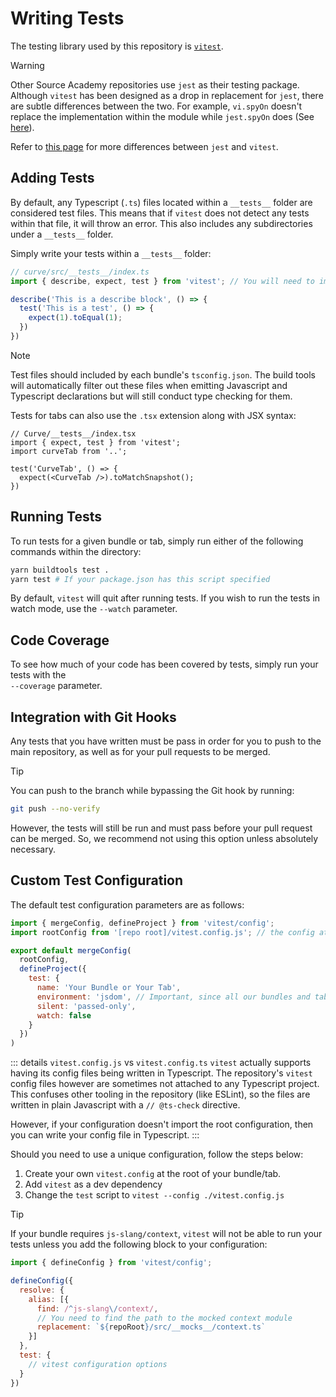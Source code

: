 # Writing Tests

The testing library used by this repository is [`vitest`](https://vitest.dev).

> [!WARNING]
> Other Source Academy repositories use `jest` as their testing package. Although `vitest` has been designed as a drop in replacement for `jest`,
> there are subtle differences between the two. For example, `vi.spyOn` doesn't replace the implementation within the module while `jest.spyOn` does (See [here](https://vitest.dev/guide/mocking.html#mocking-pitfalls)).
> 
> Refer to [this page](https://vitest.dev/guide/migration.html#jest) for more differences between `jest` and `vitest`.

## Adding Tests

By default, any Typescript (`.ts`) files located within a `__tests__` folder are considered test files. This means that if `vitest` does not
detect any tests within that file, it will throw an error.  This also includes any subdirectories under a `__tests__` folder.

Simply write your tests within a `__tests__` folder:
```ts
// curve/src/__tests__/index.ts
import { describe, expect, test } from 'vitest'; // You will need to import these functions, unlike in Jest

describe('This is a describe block', () => {
  test('This is a test', () => {
    expect(1).toEqual(1);
  })
})
```

> [!NOTE]
> Test files should included by each bundle's `tsconfig.json`. The build tools will automatically filter out these files when emitting
> Javascript and Typescript declarations but will still conduct type checking for them.

Tests for tabs can also use the `.tsx` extension along with JSX syntax:
```tsx
// Curve/__tests__/index.tsx
import { expect, test } from 'vitest';
import curveTab from '..';

test('CurveTab', () => {
  expect(<CurveTab />).toMatchSnapshot();
})
```

## Running Tests
To run tests for a given bundle or tab, simply run either of the following commands within the directory:
```sh
yarn buildtools test .
yarn test # If your package.json has this script specified
```

By default, `vitest` will quit after running tests. If you wish to run the tests in watch mode, use the `--watch` parameter.

## Code Coverage
To see how much of your code has been covered by tests, simply run your tests with the\
`--coverage` parameter.

## Integration with Git Hooks
Any tests that you have written must be pass in order for you to push to the main repository, as well as for your pull requests to be merged.

> [!TIP]
> You can push to the branch while bypassing the Git hook by running:
> ```sh
> git push --no-verify
> ```
> However, the tests will still be run and must pass before your pull request can be merged. So, we recommend not using this option
> unless absolutely necessary.

## Custom Test Configuration
The default test configuration parameters are as follows:
```js
import { mergeConfig, defineProject } from 'vitest/config';
import rootConfig from '[repo root]/vitest.config.js'; // the config at the repo root

export default mergeConfig(
  rootConfig,
  defineProject({
    test: {
      name: 'Your Bundle or Your Tab',
      environment: 'jsdom', // Important, since all our bundles and tabs need to be able to run in the browser
      silent: 'passed-only',
      watch: false
    }
  })
)
```

::: details `vitest.config.js` vs `vitest.config.ts`
`vitest` actually supports having its config files being written in Typescript. The repository's `vitest` config files however
are sometimes not attached to any Typescript project. This confuses other tooling in the repository (like ESLint), so the files are
written in plain Javascript with a `// @ts-check` directive.

However, if your configuration doesn't import the root configuration, then you can write your config file in Typescript.
:::

Should you need to use a unique configuration, follow the steps below:
1. Create your own `vitest.config` at the root of your bundle/tab.
1. Add `vitest` as a dev dependency
1. Change the `test` script to `vitest --config ./vitest.config.js`

> [!TIP]
> If your bundle requires `js-slang/context`, `vitest` will not be able to run your tests unless you add the following block
> to your configuration:
> ```js
> import { defineConfig } from 'vitest/config';
> 
> defineConfig({
>   resolve: {
>     alias: [{
>       find: /^js-slang\/context/,
>       // You need to find the path to the mocked context module
>       replacement: `${repoRoot}/src/__mocks__/context.ts`
>     }]
>   },
>   test: {
>     // vitest configuration options
>   }
> })
> ```
